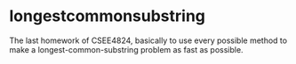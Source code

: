 # longestcommonsubstring
The last homework of CSEE4824, basically to use every possible method to make a longest-common-substring problem as fast as possible.
